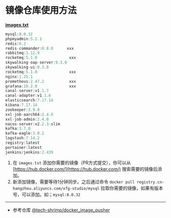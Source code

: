 # 镜像仓库使用方法

[**images.txt**](https://github.com/fuzhengwei/docker-image-pusher/blob/main/images.txt)

```java
mysql:8.0.32          
phpmyadmin:5.2.1
redis:6.2
redis-commander:0.8.0      xxx
rabbitmq:3.12.9
rocketmq:5.1.0              xxx
skywalking-oap-server:9.3.0
skywalking-ui:9.3.0
rocketmq:5.1.0              xxx
nginx:1.25.1
prometheus:2.47.2           xxx
grafana:10.2.0              xxx
canal-server:v1.1.7
canal-adapter:v1.1.6
elasticsearch:7.17.14
kibana:7.17.14
zookeeper:3.9.0
xxl-job-aarch64:2.4.0
xxl-job-admin:2.4.0
nacos-server:v2.2.3-slim
kafka:3.7.0
kafka-eagle:3.0.2
logstash:7.14.2
registry:latest
portainer:latest
jenkins/jenkins:2.439
```

1. 在 `images.txt` 添加你需要的镜像（PR方式提交），你可以从 [https://hub.docker.com/](https://hub.docker.com/) 搜索需要的镜像后添加。
2. 新添加镜像，需要等待1分钟同步。之后通过命令 `docker pull registry.cn-hangzhou.aliyuncs.com/xfg-studio/mysql` 拉取你需要的镜像，如果有版本号，可以添加。如；`mysql:8.0.32`

---

- 参考仓库 [@tech-shrimp/docker_image_pusher](https://github.com/tech-shrimp/docker_image_pusher)

